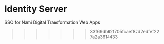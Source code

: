 # Identity Server
SSO for Nami Digital Transformation Web Apps
>>>>>>> 33f69db62f705fcaef82d2edfef227a2a3614433
